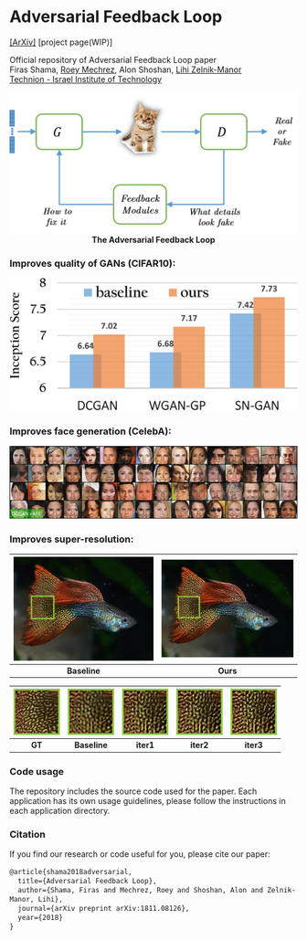 # Adversarial Feedback Loop
[[ArXiv]](https://arxiv.org/pdf/1811.08126)  [project page(WIP)]

Official repository of Adversarial Feedback Loop paper<br>
Firas Shama, [Roey Mechrez](http://cgm.technion.ac.il/people/Roey/), Alon Shoshan, [Lihi Zelnik-Manor](http://lihi.eew.technion.ac.il/)<br>
[Technion - Israel Institute of Technology](http://cgm.technion.ac.il/)

<div align='center'>
<img src="readme/abstract.png" width="600px"/><br>
<b>The Adversarial Feedback Loop</b>
</div>


### Improves quality of GANs (CIFAR10):
<div align='center'>
<img src="readme/cifar10.png" width="600px"/>
</div>

### Improves face generation (CelebA):

<img src="readme/faces.gif" width="1058px"/>

### Improves super-resolution:



| <img src="readme/1Guppy_2_loop_0_box.png" width="496px"/> |<img src="readme/1Guppy_2_loop_3_box.png" width="496px"/><br>|
|:---:|:---:|
|<b>Baseline</b> | <b>Ours</b>|



| <img src="readme/1_Guppy_2_HR_croped_crop.png" width="81px"/> | <img src="readme/1_Guppy_2_loop_0_crop.png" width="81px"/> | <img src="readme/1_Guppy_2_loop_1_crop.png" width="81px"/> | <img src="readme/1_Guppy_2_loop_2_crop.png" width="81px"/> | <img src="readme/1_Guppy_2_loop_3_crop.png" width="81px"/> |
| :----------: | :----------: | :----------: | :----------: | :----------: |
| <b>GT</b> | <b>Baseline</b> | <b>iter1</b> | <b>iter2</b> | <b>iter3</b> |



### Code usage
The repository includes the source code used for the paper.
Each application has its own usage guidelines, please follow the instructions in each application directory.
### Citation

If you find our research or code useful for you, please cite our paper:

```
@article{shama2018adversarial,
  title={Adversarial Feedback Loop},
  author={Shama, Firas and Mechrez, Roey and Shoshan, Alon and Zelnik-Manor, Lihi},
  journal={arXiv preprint arXiv:1811.08126},
  year={2018}
}
```

